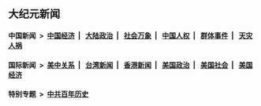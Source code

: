 ## 大纪元新闻

#### 中国新闻 &nbsp;>&nbsp; [中国经济](indexes/ncid283/README.md?05110445) &nbsp;| &nbsp; [大陆政治](indexes/ncid277/README.md?05110445) &nbsp;| &nbsp; [社会万象](indexes/ncid282/README.md?05110445) &nbsp;| &nbsp; [中国人权](indexes/ncid278/README.md?05110445) &nbsp;| &nbsp; [群体事件](indexes/ncid279/README.md?05110445) &nbsp;| &nbsp; [天灾人祸](indexes/ncid280/README.md?05110445)

#### 国际新闻 &nbsp;>&nbsp; [美中关系](indexes/nf1412576/README.md?05110445) &nbsp;| &nbsp; [台湾新闻](indexes/ncid1349361/README.md?05110445) &nbsp;| &nbsp; [香港新闻](indexes/ncid1349362/README.md?05110445) &nbsp;| &nbsp; [美国政治](indexes/ncid1078159/README.md?05110445) &nbsp;| &nbsp; [美国社会](indexes/ncid1078160/README.md?05110445) &nbsp;| &nbsp; [美国经济](indexes/ncid1078158/README.md?05110445)

#### 特别专题 &nbsp;>&nbsp; [中共百年历史](https://github.com/epoch-news/epoch-special/blob/master/README.md?05110445)  
